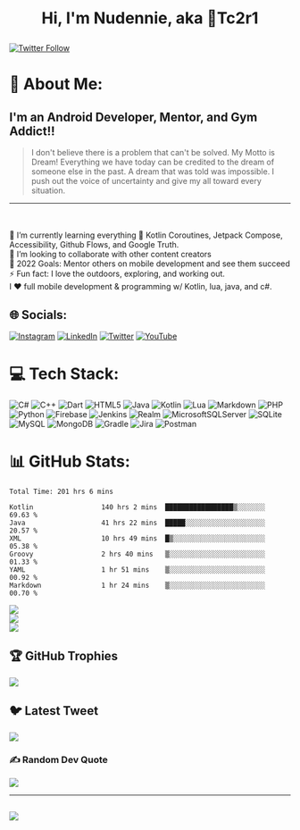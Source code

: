 # <p align="center"> Hi, I'm Nudennie, aka 👾Tc2r1</p>
[![Twitter Follow](https://img.shields.io/twitter/follow/Tc2r1?color=1DA1F2&logo=twitter&style=for-the-badge)](https://twitter.com/intent/follow?original_referer=https%3A%2F%2Fgithub.com%2FTc2r1&screen_name=Tc2r1)
<br />
# 💫 About Me:
I'm an Android Developer, Mentor, and Gym Addict!!
---

>I don't believe there is a problem that can't be solved.  My Motto is Dream! Everything we have today can be credited to the dream of someone else in the past. A dream that was told was impossible. I push out the voice of uncertainty and give my all toward every situation.

---
<br><br>    🌱 I’m currently learning everything 🤣 Kotlin Coroutines, Jetpack Compose, Accessibility, Github Flows, and Google Truth.<br>    👯 I’m looking to collaborate with other content creators<br>    🥅 2022 Goals: Mentor others on mobile development and see them succeed<br>    ⚡ Fun fact: I love the outdoors, exploring, and working out.<br>    I ❤️ full mobile development & programming w/ Kotlin, lua, java, and c#.<br>


## 🌐 Socials:
[![Instagram](https://img.shields.io/badge/Instagram-%23E4405F.svg?logo=Instagram&logoColor=white)](https://instagram.com/Tc2r) [![LinkedIn](https://img.shields.io/badge/LinkedIn-%230077B5.svg?logo=linkedin&logoColor=white)](https://linkedin.com/in/nudennie) [![Twitter](https://img.shields.io/badge/Twitter-%231DA1F2.svg?logo=Twitter&logoColor=white)](https://twitter.com/Tc2r1) [![YouTube](https://img.shields.io/badge/YouTube-%23FF0000.svg?logo=YouTube&logoColor=white)](https://youtube.com/@zero2Champion) 

# 💻 Tech Stack:
![C#](https://img.shields.io/badge/c%23-%23239120.svg?style=for-the-badge&logo=c-sharp&logoColor=white) ![C++](https://img.shields.io/badge/c++-%2300599C.svg?style=for-the-badge&logo=c%2B%2B&logoColor=white) ![Dart](https://img.shields.io/badge/dart-%230175C2.svg?style=for-the-badge&logo=dart&logoColor=white) ![HTML5](https://img.shields.io/badge/html5-%23E34F26.svg?style=for-the-badge&logo=html5&logoColor=white) ![Java](https://img.shields.io/badge/java-%23ED8B00.svg?style=for-the-badge&logo=java&logoColor=white) ![Kotlin](https://img.shields.io/badge/kotlin-%230095D5.svg?style=for-the-badge&logo=kotlin&logoColor=white) ![Lua](https://img.shields.io/badge/lua-%232C2D72.svg?style=for-the-badge&logo=lua&logoColor=white) ![Markdown](https://img.shields.io/badge/markdown-%23000000.svg?style=for-the-badge&logo=markdown&logoColor=white) ![PHP](https://img.shields.io/badge/php-%23777BB4.svg?style=for-the-badge&logo=php&logoColor=white) ![Python](https://img.shields.io/badge/python-3670A0?style=for-the-badge&logo=python&logoColor=ffdd54) ![Firebase](https://img.shields.io/badge/firebase-%23039BE5.svg?style=for-the-badge&logo=firebase) ![Jenkins](https://img.shields.io/badge/jenkins-%232C5263.svg?style=for-the-badge&logo=jenkins&logoColor=white) ![Realm](https://img.shields.io/badge/Realm-39477F?style=for-the-badge&logo=realm&logoColor=white) ![MicrosoftSQLServer](https://img.shields.io/badge/Microsoft%20SQL%20Sever-CC2927?style=for-the-badge&logo=microsoft%20sql%20server&logoColor=white) ![SQLite](https://img.shields.io/badge/sqlite-%2307405e.svg?style=for-the-badge&logo=sqlite&logoColor=white) ![MySQL](https://img.shields.io/badge/mysql-%2300f.svg?style=for-the-badge&logo=mysql&logoColor=white) ![MongoDB](https://img.shields.io/badge/MongoDB-%234ea94b.svg?style=for-the-badge&logo=mongodb&logoColor=white) ![Gradle](https://img.shields.io/badge/Gradle-02303A.svg?style=for-the-badge&logo=Gradle&logoColor=white) ![Jira](https://img.shields.io/badge/jira-%230A0FFF.svg?style=for-the-badge&logo=jira&logoColor=white) ![Postman](https://img.shields.io/badge/Postman-FF6C37?style=for-the-badge&logo=postman&logoColor=white)

# 📊 GitHub Stats:
<!--START_SECTION:waka-->

```text
Total Time: 201 hrs 6 mins

Kotlin                 140 hrs 2 mins  █████████████████▒░░░░░░░   69.63 %
Java                   41 hrs 22 mins  █████░░░░░░░░░░░░░░░░░░░░   20.57 %
XML                    10 hrs 49 mins  █▒░░░░░░░░░░░░░░░░░░░░░░░   05.38 %
Groovy                 2 hrs 40 mins   ▒░░░░░░░░░░░░░░░░░░░░░░░░   01.33 %
YAML                   1 hr 51 mins    ▒░░░░░░░░░░░░░░░░░░░░░░░░   00.92 %
Markdown               1 hr 24 mins    ▒░░░░░░░░░░░░░░░░░░░░░░░░   00.70 %
```

<!--END_SECTION:waka-->


![](https://github-readme-stats.vercel.app/api?username=Tc2r1&theme=algolia&hide_border=false&include_all_commits=true&count_private=true)<br/>
![](https://github-readme-streak-stats.herokuapp.com/?user=Tc2r1&theme=algolia&hide_border=false)<br/>
![](https://github-readme-stats.vercel.app/api/top-langs/?username=Tc2r1&theme=algolia&hide_border=false&include_all_commits=true&count_private=true&layout=compact)
 

## 🏆 GitHub Trophies
![](https://github-profile-trophy.vercel.app/?username=Tc2r1&theme=algolia&no-frame=false&no-bg=false&margin-w=4)

## 🐦 Latest Tweet
[![](https://gtce.itsvg.in/api?username=Tc2r1)](https://github.com/VishwaGauravIn/github-twitter-card-embed)

### ✍️ Random Dev Quote
![](https://quotes-github-readme.vercel.app/api?type=vetical&theme=radical)

---
[![](https://visitcount.itsvg.in/api?id=Tc2r1&icon=0&color=2)](https://visitcount.itsvg.in)
---
